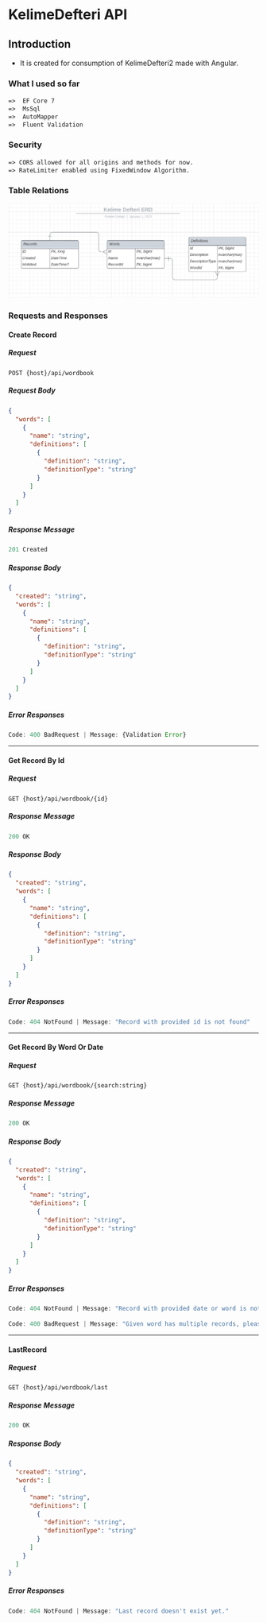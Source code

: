 # KelimeDefteri API

## Introduction

- It is created for consumption of KelimeDefteri2 made with Angular.

### What I used so far

    =>  EF Core 7
    =>  MsSql
    =>  AutoMapper
    =>  Fluent Validation
### Security
    => CORS allowed for all origins and methods for now.
    => RateLimiter enabled using FixedWindow Algorithm.

### Table Relations

![Table Relations](./Documents/Pics/KelimeDefteriERD.png)

### Requests and Responses

#### Create Record

##### Request

````
POST {host}/api/wordbook
````

##### Request Body

````json
{
  "words": [
    {
      "name": "string",
      "definitions": [
        {
          "definition": "string",
          "definitionType": "string"
        }
      ]
    }
  ]
}
````

##### Response Message

````js
201 Created
````

##### Response Body

````json
{
  "created": "string",
  "words": [
    {
      "name": "string",
      "definitions": [
        {
          "definition": "string",
          "definitionType": "string"
        }
      ]
    }
  ]
}
````

##### Error Responses

````js
Code: 400 BadRequest | Message: {Validation Error}
````

----------------------------

#### Get Record By Id

##### Request

````
GET {host}/api/wordbook/{id}
````

##### Response Message

````js
200 OK
````

##### Response Body

````json
{
  "created": "string",
  "words": [
    {
      "name": "string",
      "definitions": [
        {
          "definition": "string",
          "definitionType": "string"
        }
      ]
    }
  ]
}
````

##### Error Responses

````js
Code: 404 NotFound | Message: "Record with provided id is not found"
````
--------------------------------

#### Get Record By Word Or Date

##### Request

````
GET {host}/api/wordbook/{search:string}
````

##### Response Message

````js
200 OK
````

##### Response Body

```json
{
  "created": "string",
  "words": [
    {
      "name": "string",
      "definitions": [
        {
          "definition": "string",
          "definitionType": "string"
        }
      ]
    }
  ]
}
```

##### Error Responses

````js
Code: 404 NotFound | Message: "Record with provided date or word is not found"
````
````js
Code: 400 BadRequest | Message: "Given word has multiple records, please provide date instead."
````
------------------
#### LastRecord

##### Request

````
GET {host}/api/wordbook/last
````

##### Response Message

````js
200 OK
````

##### Response Body

````json
{
  "created": "string",
  "words": [
    {
      "name": "string",
      "definitions": [
        {
          "definition": "string",
          "definitionType": "string"
        }
      ]
    }
  ]
}
````
##### Error Responses

````js
Code: 404 NotFound | Message: "Last record doesn't exist yet."
````
